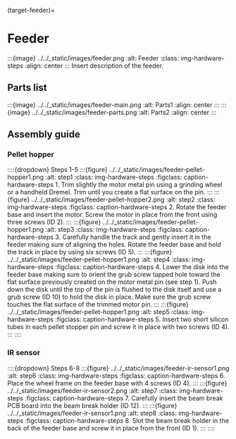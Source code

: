 (target-feeder)=
# Feeder
:::{image} ../../_static/images/feeder.png
:alt: Feeder
:class: img-hardware-steps
:align: center
:::
Insert description of the feeder.

## Parts list
:::{image} ../../_static/images/feeder-main.png
:alt: Parts1
:align: center
:::
:::{image} ../../_static/images/feeder-parts.png
:alt: Parts2
:align: center
:::

## Assembly guide
### Pellet hopper
::::{dropdown} Steps 1-5
:::{figure} ../../_static/images/feeder-pellet-hopper1.png
:alt: step1
:class: img-hardware-steps
:figclass: caption-hardware-steps
1\. Trim slightly the motor metal pin using a grinding wheel or a handheld Dremel. Trim until you create a flat surface on the pin. 
:::
:::{figure} ../../_static/images/feeder-pellet-hopper2.png
:alt: step2
:class: img-hardware-steps
:figclass: caption-hardware-steps
2\. Rotate the feeder base and insert the motor. Screw the motor in place from the front using three screws (ID 2).
:::
:::{figure} ../../_static/images/feeder-pellet-hopper1.png
:alt: step3
:class: img-hardware-steps
:figclass: caption-hardware-steps
3\. Carefully handle the track and gently insert it in the feeder making sure of aligning the holes. Rotate the feeder base and hold the track in place by using six screws (ID 5).
:::
:::{figure} ../../_static/images/feeder-pellet-hopper1.png
:alt: step4
:class: img-hardware-steps
:figclass: caption-hardware-steps
4\. Lower the disk into the feeder base making sure to orient the grub screw tapped hole toward the flat surface previously created on the motor metal pin (see step 1). Push down the disk until the top of the pin is flushed to the disk itself and use a grub screw (ID 10) to hold the disk in place. Make sure the grub screw touches the flat surface of the trimmed motor pin.
:::
:::{figure} ../../_static/images/feeder-pellet-hopper1.png
:alt: step5
:class: img-hardware-steps
:figclass: caption-hardware-steps
5\. Insert two short silicon tubes in each pellet stopper pin and screw it in place with two screws (ID 4). 
:::
::::

### IR sensor
::::{dropdown} Steps 6-8 
:::{figure} ../../_static/images/feeder-ir-sensor1.png
:alt: step6
:class: img-hardware-steps
:figclass: caption-hardware-steps
6\. Place the wheel frame on the feeder base with 4 screws (ID 4).
:::
:::{figure} ../../_static/images/feeder-ir-sensor2.png
:alt: step7
:class: img-hardware-steps
:figclass: caption-hardware-steps
7\. Carefully insert the beam break PCB board into the beam break holder (ID 12).
:::
:::{figure} ../../_static/images/feeder-ir-sensor1.png
:alt: step8
:class: img-hardware-steps
:figclass: caption-hardware-steps
8\. Slot the beam break holder in the back of the feeder base and screw it in place from the front (ID 1).
:::
::::